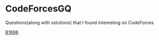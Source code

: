 # CodeForcesGQ
Questions(along with solutions) that I found interesting on CodeForces

[B1896](https://codeforces.com/contest/1896/problem/B)
